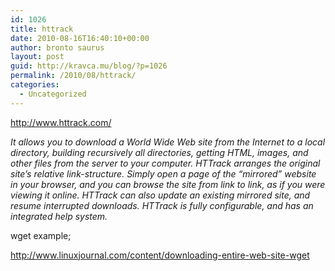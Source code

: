 ```yaml
---
id: 1026
title: httrack
date: 2010-08-16T16:40:10+00:00
author: bronto saurus
layout: post
guid: http://kravca.mu/blog/?p=1026
permalink: /2010/08/httrack/
categories:
  - Uncategorized
---
```

<http://www.httrack.com/>

_It allows you to download a World Wide Web site from the Internet to a local directory, building recursively all directories, getting HTML, images, and other files from the server to your computer. HTTrack arranges the original site&#8217;s relative link-structure. Simply open a page of the &#8220;mirrored&#8221; website in your browser, and you can browse the site from link to link, as if you were viewing it online. HTTrack can also update an existing mirrored site, and resume interrupted downloads. HTTrack is fully configurable, and has an integrated help system._ 

wget example;
  
<http://www.linuxjournal.com/content/downloading-entire-web-site-wget>